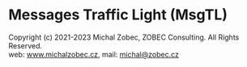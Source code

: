 # Messages Traffic Light (MsgTL)

Copyright (c) 2021-2023 Michal Zobec, ZOBEC Consulting. All Rights Reserved.  
web: www.michalzobec.cz, mail: michal@zobec.cz